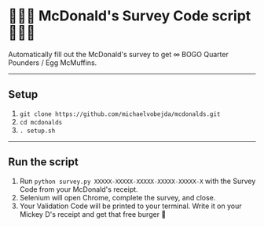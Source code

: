 # 🍔🍔🍔 McDonald's Survey Code script 🍔🍔🍔
Automatically fill out the McDonald's survey to get ∞ BOGO Quarter Pounders / Egg McMuffins.

---

## Setup

1. `git clone https://github.com/michaelvobejda/mcdonalds.git`
2. `cd mcdonalds`
3. `. setup.sh`

---

## Run the script

1. Run `python survey.py XXXXX-XXXXX-XXXXX-XXXXX-XXXXX-X` with the Survey Code from your McDonald's receipt.
2. Selenium will open Chrome, complete the survey, and close. 
3. Your Validation Code will be printed to your terminal. Write it on your Mickey D's receipt and get that free burger 🤑
